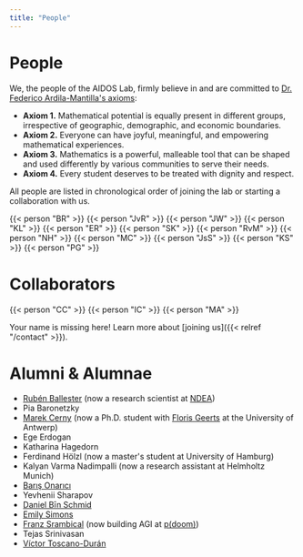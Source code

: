 ```yaml
---
title: "People"
---
```


# People

We, the people of the AIDOS Lab, firmly believe in and are committed to [Dr. Federico Ardila-Mantilla's axioms](https://fardila.com/):

- **Axiom 1.** Mathematical potential is equally present in different groups, irrespective of geographic, demographic, and economic boundaries.
- **Axiom 2.** Everyone can have joyful, meaningful, and empowering mathematical experiences.
- **Axiom 3.** Mathematics is a powerful, malleable tool that can be shaped and used differently by various communities to serve their needs.
- **Axiom 4.** Every student deserves to be treated with dignity and respect.

All people are listed in chronological order of joining the lab or
starting a collaboration with us.

<div class="people-card-container">
    {{< person "BR" >}}
    {{< person "JvR" >}}
    {{< person "JW" >}}
    {{< person "KL" >}}
    {{< person "ER" >}}
    {{< person "SK" >}}
    {{< person "RvM" >}}
    {{< person "NH" >}}
    {{< person "MC" >}}
    {{< person "JsS" >}}
    {{< person "KS" >}}   
    {{< person "PG" >}}
</div>

# Collaborators

<div class="people-card-container">
    {{< person "CC" >}}
    {{< person "IC" >}}
    {{< person "MA" >}}
</div>

Your name is missing here! Learn more about [joining us]({{< relref "/contact" >}}).

# Alumni & Alumnae

- [Rubén Ballester](https://rubenbb.com) (now a research scientist at [NDEA](https://ndea.com))
- Pia Baronetzky
- [Marek Cerny](http://marekcerny.com) (now a Ph.D. student with [Floris Geerts](https://fgeerts.github.io/) at the University of Antwerp)
- Ege Erdogan
- Katharina Hagedorn
- Ferdinand Hölzl (now a master's student at University of Hamburg)
- Kalyan Varma Nadimpalli (now a research assistant at Helmholtz Munich)
- [Barış Onarıcı](https://www.linkedin.com/in/barisonarici-a271828182845904523/)
- Yevhenii Sharapov
- [Daniel Bīn Schmid](https://danielbinschmid.com)
- [Emily Simons](https://emsimons.github.io/me)
- [Franz Srambical](https://srambical.fr/) (now building AGI at [p(doom)](https://pdoom.org))
- Tejas Srinivasan
- [Víctor Toscano-Durán](https://victosdur.github.io)
